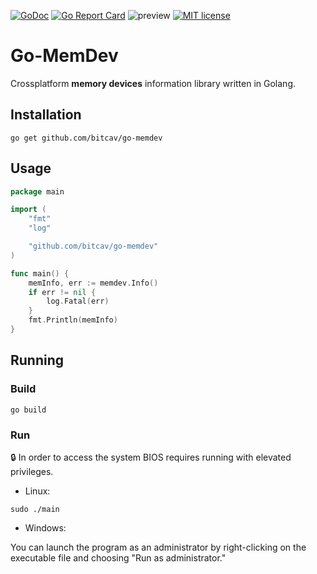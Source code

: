 [![GoDoc](https://godoc.org/github.com/narqo/go-badge?status.svg)](https://godoc.org/github.com/bitcav/go-memdev)
[![Go Report Card](https://goreportcard.com/badge/github.com/bitcav/go-memdev)](https://goreportcard.com/report/github.com/bitcav/go-memdev)
![preview](https://img.shields.io/badge/platform-linux--32%20%7C%20linux--64%20%7C%20win--32%20%7C%20%20win--64-lightgrey)
[![MIT license](https://img.shields.io/badge/License-MIT-blue.svg)](https://github.com/bitcav/go-memdev/blob/master/LICENSE)


 
# Go-MemDev

Crossplatform **memory devices** information library written in Golang.

## Installation
```
go get github.com/bitcav/go-memdev
```

## Usage

```go
package main

import (
	"fmt"
	"log"

	"github.com/bitcav/go-memdev"
)

func main() {
	memInfo, err := memdev.Info()
	if err != nil {
		log.Fatal(err)
	}
	fmt.Println(memInfo)
}

```

## Running

### Build
```
go build
```

### Run
:lock: In order to access the system BIOS requires running with elevated privileges.

* Linux:
```
sudo ./main
```

* Windows:

You can launch the program as an administrator by right-clicking on the executable file and choosing "Run as administrator."
